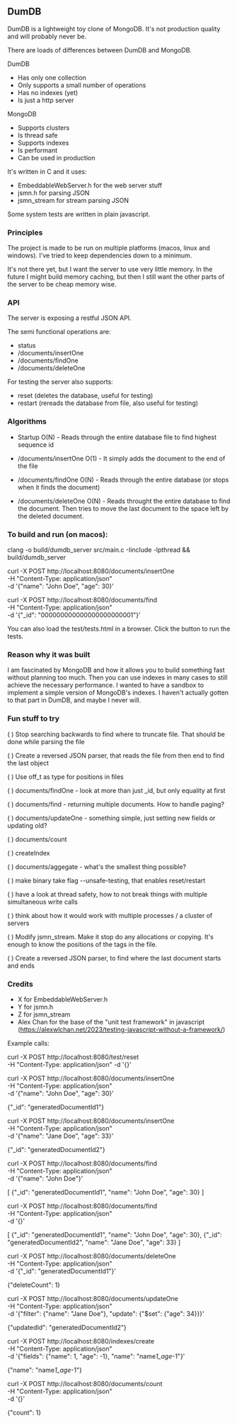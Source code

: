 ## DumDB

DumDB is a lightweight toy clone of MongoDB. It's not production quality and will probably never be.

There are loads of differences between DumDB and MongoDB.

DumDB

- Has only one collection
- Only supports a small number of operations
- Has no indexes (yet)
- Is just a http server

MongoDB

- Supports clusters
- Is thread safe
- Supports indexes
- Is performant
- Can be used in production

It's written in C and it uses:

- EmbeddableWebServer.h for the web server stuff
- jsmn.h for parsing JSON
- jsmn_stream for stream parsing JSON

Some system tests are written in plain javascript.

### Principles

The project is made to be run on multiple platforms (macos, linux and windows). I've tried to keep dependencies down to a minimum.

It's not there yet, but I want the server to use very little memory. In the future I might build memory caching, but then I still want the other parts of the server to be cheap memory wise.

### API

The server is exposing a restful JSON API.

The semi functional operations are:

- status
- /documents/insertOne
- /documents/findOne
- /documents/deleteOne

For testing the server also supports:

- reset (deletes the database, useful for testing)
- restart (rereads the database from file, also useful for testing)

### Algorithms

- Startup
  O(N) - Reads through the entire database file to find highest sequence id

- /documents/insertOne
  O(1) - It simply adds the document to the end of the file

- /documents/findOne
  O(N) - Reads through the entire database (or stops when it finds the document)

- /documents/deleteOne
  O(N) - Reads throught the entire database to find the document. Then tries to move the last document to the space left by the deleted document.

### To build and run (on macos):

clang -o build/dumdb_server src/main.c -Iinclude -lpthread && build/dumdb_server

curl -X POST http://localhost:8080/documents/insertOne \
 -H "Content-Type: application/json" \
 -d '{"name": "John Doe", "age": 30}'

curl -X POST http://localhost:8080/documents/find \
 -H "Content-Type: application/json" \
 -d '{"\_id": "000000000000000000000001"}'

You can also load the test/tests.html in a browser. Click the button to run the tests.

### Reason why it was built

I am fascinated by MongoDB and how it allows you to build something fast without planning too much. Then you can use indexes in many cases to still achieve the necessary performance. I wanted to have a sandbox to implement a simple version of MongoDB's indexes. I haven't actually gotten to that part in DumDB, and maybe I never will.

### Fun stuff to try

( ) Stop searching backwards to find where to truncate file. That should be done while parsing the file

( ) Create a reversed JSON parser, that reads the file from then end to find the last object

( ) Use off_t as type for positions in files

( ) documents/findOne - look at more than just \_id, but only equality at first

( ) documents/find - returning multiple documents. How to handle paging?

( ) documents/updateOne - something simple, just setting new fields or updating old?

( ) documents/count

( ) createIndex

( ) documents/aggegate - what's the smallest thing possible?

( ) make binary take flag --unsafe-testing, that enables reset/restart

( ) have a look at thread safety, how to not break things with multiple simultaneous write calls

( ) think about how it would work with multiple processes / a cluster of servers

( ) Modify jsmn_stream. Make it stop do any allocations or copying. It's enough to know the positions of the tags in the file.

( ) Create a reversed JSON parser, to find where the last document starts and ends

### Credits

- X for EmbeddableWebServer.h
- Y for jsmn.h
- Z for jsmn_stream
- Alex Chan for the base of the "unit test framework" in javascript (https://alexwlchan.net/2023/testing-javascript-without-a-framework/)

Example calls:

curl -X POST http://localhost:8080/test/reset \
-H "Content-Type: application/json" -d '{}'

curl -X POST http://localhost:8080/documents/insertOne \
 -H "Content-Type: application/json" \
 -d '{"name": "John Doe", "age": 30}'

{"\_id": "generatedDocumentId1"}

curl -X POST http://localhost:8080/documents/insertOne \
 -H "Content-Type: application/json" \
 -d '{"name": "Jane Doe", "age": 33}'

{"\_id": "generatedDocumentId2"}

curl -X POST http://localhost:8080/documents/find \
 -H "Content-Type: application/json" \
 -d '{"name": "John Doe"}'

[
{"_id": "generatedDocumentId1", "name": "John Doe", "age": 30}
]

curl -X POST http://localhost:8080/documents/find \
 -H "Content-Type: application/json" \
 -d '{}'

[
{"_id": "generatedDocumentId1", "name": "John Doe", "age": 30},
{"_id": "generatedDocumentId2", "name": "Jane Doe", "age": 33}
]

curl -X POST http://localhost:8080/documents/deleteOne \
 -H "Content-Type: application/json" \
 -d '{"\_id": "generatedDocumentId1"}'

{"deleteCount": 1}

curl -X POST http://localhost:8080/documents/updateOne \
 -H "Content-Type: application/json" \
 -d '{"filter": {"name": "Jane Doe"}, "update": {"$set": {"age": 34}}}'

{"updatedId": "generatedDocumentId2"}

curl -X POST http://localhost:8080/indexes/create \
 -H "Content-Type: application/json" \
 -d '{"fields": {"name": 1, "age": -1}, "name": "name*1_age*-1"}'

{"name": "name*1_age*-1"}

curl -X POST http://localhost:8080/documents/count \
 -H "Content-Type: application/json" \
 -d '{}'

{"count": 1}
